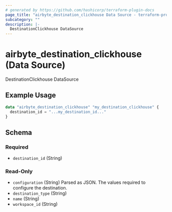 ```yaml
---
# generated by https://github.com/hashicorp/terraform-plugin-docs
page_title: "airbyte_destination_clickhouse Data Source - terraform-provider-airbyte"
subcategory: ""
description: |-
  DestinationClickhouse DataSource
---
```


# airbyte_destination_clickhouse (Data Source)

DestinationClickhouse DataSource

## Example Usage

```terraform
data "airbyte_destination_clickhouse" "my_destination_clickhouse" {
  destination_id = "...my_destination_id..."
}
```

<!-- schema generated by tfplugindocs -->
## Schema

### Required

- `destination_id` (String)

### Read-Only

- `configuration` (String) Parsed as JSON.
The values required to configure the destination.
- `destination_type` (String)
- `name` (String)
- `workspace_id` (String)


